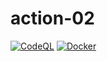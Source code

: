 # action-02

[![CodeQL](https://github.com/exceeders/action-02/actions/workflows/codeql-analysis.yml/badge.svg)](https://github.com/exceeders/action-02/actions/workflows/codeql-analysis.yml)
[![Docker](https://github.com/exceeders/action-02/actions/workflows/docker-publish.yml/badge.svg)](https://github.com/exceeders/action-02/actions/workflows/docker-publish.yml)
